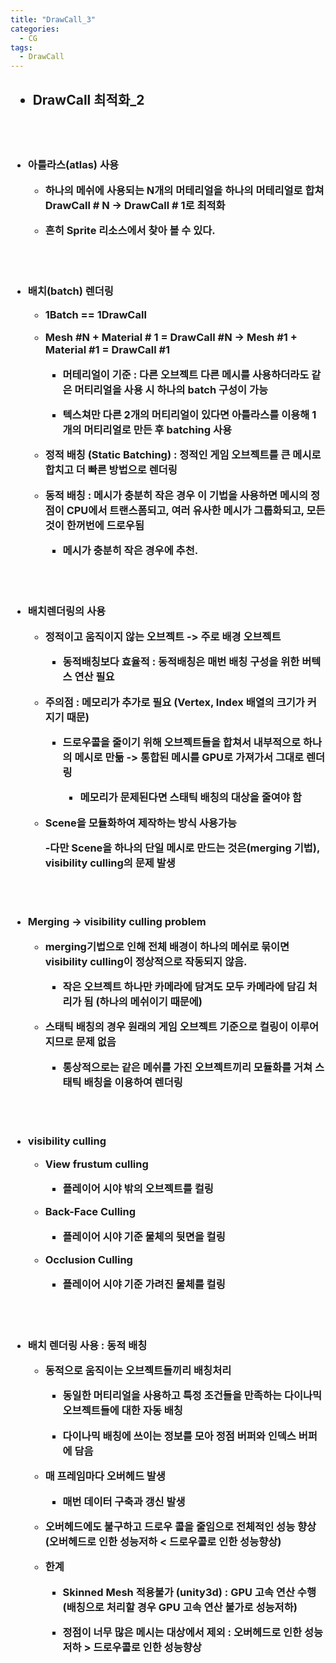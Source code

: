 ```yaml
---
title: "DrawCall_3"
categories:
  - CG
tags:
  - DrawCall
---
```


<h2>

- DrawCall 최적화_2

</h2>

<br>
<br>

<h3>

- 아틀라스(atlas) 사용

	- 하나의 메쉬에 사용되는 N개의 머테리얼을 하나의 머테리얼로 합쳐 DrawCall # N -> DrawCall # 1로 최적화

	- 흔히 Sprite 리소스에서 찾아 볼 수 있다.

</h3>

<br>
<br>

<h3>

- 배치(batch) 렌더링

	- 1Batch == 1DrawCall

	- Mesh #N + Material # 1 = DrawCall #N -> Mesh #1 + Material #1 = DrawCall #1

		- 머테리얼이 기준 : 다른 오브젝트 다른 메시를 사용하더라도 같은 머티리얼을 사용 시 하나의 batch 구성이 가능

		- 텍스쳐만 다른 2개의 머티리얼이 있다면 아틀라스를 이용해 1개의 머티리얼로 만든 후 batching 사용

	- 정적 배칭 (Static Batching) : 정적인 게임 오브젝트를 큰 메시로 합치고 더 빠른 방법으로 렌더링

	- 동적 배칭 : 메시가 충분히 작은 경우 이 기법을 사용하면 메시의 정점이 CPU에서 트랜스폼되고, 여러 유사한 메시가 그룹화되고, 모든 것이 한꺼번에 드로우됨

		- 메시가 충분히 작은 경우에 추천.
	
</h3>

<br>
<br>

<h3>

- 배치렌더링의 사용

	- 정적이고 움직이지 않는 오브젝트 -> 주로 배경 오브젝트

		- 동적배칭보다 효율적 : 동적배칭은 매번 배칭 구성을 위한 버텍스 연산 필요

	- 주의점 : 메모리가 추가로 필요 (Vertex, Index 배열의 크기가 커지기 때문)

		- 드로우콜을 줄이기 위해 오브젝트들을 합쳐서 내부적으로 하나의 메시로 만듦 -> 통합된 메시를 GPU로 가져가서 그대로 렌더링

			- 메모리가 문제된다면 스태틱 배칭의 대상을 줄여야 함

	- Scene을 모듈화하여 제작하는 방식 사용가능

		-다만 Scene을 하나의 단일 메시로 만드는 것은(merging 기법), visibility culling의 문제 발생
	
</h3>

<br>
<br>

<h3>

- Merging -> visibility culling problem

	- merging기법으로 인해 전체 배경이 하나의 메쉬로 묶이면 visibility culling이 정상적으로 작동되지 않음.

		- 작은 오브젝트 하나만 카메라에 담겨도 모두 카메라에 담김 처리가 됨 (하나의 메쉬이기 때문에)

	- 스태틱 배칭의 경우 원래의 게임 오브젝트 기준으로 컬링이 이루어지므로 문제 없음

		- 통상적으로는 같은 메쉬를 가진 오브젝트끼리 모듈화를 거쳐 스태틱 배칭을 이용하여 렌더링
	
</h3>

<br>
<br>

<h3>

-  visibility culling

	- View frustum culling

		- 플레이어 시야 밖의 오브젝트를 컬링

	- Back-Face Culling

		- 플레이어 시야 기준 물체의 뒷면을 컬링

	- Occlusion Culling

		- 플레이어 시야 기준 가려진 물체를 컬링
	
</h3>

<br>
<br>

<h3>

- 배치 렌더링 사용 : 동적 배칭

	- 동적으로 움직이는 오브젝트들끼리 배칭처리

		- 동일한 머티리얼을 사용하고 특정 조건들을 만족하는 다이나믹 오브젝트들에 대한 자동 배칭

		- 다이나믹 배칭에 쓰이는 정보를 모아 정점 버퍼와 인덱스 버퍼에 담음

	- 매 프레임마다 오버헤드 발생

		- 매번 데이터 구축과 갱신 발생

	- 오버헤드에도 불구하고 드로우 콜을 줄임으로 전체적인 성능 향상 (오버헤드로 인한 성능저하 < 드로우콜로 인한 성능향상)

	- 한계

		- Skinned Mesh 적용불가 (unity3d) : GPU 고속 연산 수행 (배칭으로 처리할 경우 GPU 고속 연산 불가로 성능저하)

		- 정점이 너무 많은 메시는 대상에서 제외 : 오버헤드로 인한 성능저하 > 드로우콜로 인한 성능향상

	
</h3>